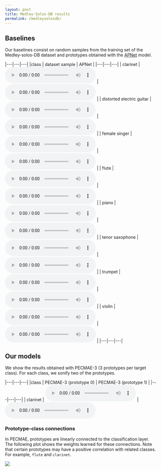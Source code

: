 ```yaml
---
layout: post
title: Medley-Solos-DB results
permalink: /medleysolosdb/
---
```




## Baselines

Our baselines consist on random samples from the training set of the Medley-solos-DB dataset and prototypes obtained with the [APNet](https://github.com/pzinemanas/APNet) model.

<div class="table-wrapper" markdown="block">

|---|---|---|
|class | dataset sample | APNet |
|---|---|---|
| clarinet | <audio src="https://raw.githubusercontent.com/palonso/pecmae-samples/main/medley_solos_db/samples/Medley-solos-DB_training-0_0334342a-d60a-58d7-fdd3-336d304471ec.wav?" controls preload></audio> | <audio src="https://raw.githubusercontent.com/palonso/pecmae-samples/main/medley_solos_db/apnet/01_clarinet.wav?" controls preload></audio> |
| distorted electric guitar | <audio src="https://raw.githubusercontent.com/palonso/pecmae-samples/main/medley_solos_db/samples/Medley-solos-DB_training-1_00352223-57bc-5a6e-fbee-4b17e4c499f6.wav?" controls preload></audio> | <audio src="https://raw.githubusercontent.com/palonso/pecmae-samples/main/medley_solos_db/apnet/03_distorted electric guitar.wav?" controls preload></audio> |
| female singer | <audio src="https://raw.githubusercontent.com/palonso/pecmae-samples/main/medley_solos_db/samples/Medley-solos-DB_training-2_015a3c20-d642-56b2-f97a-a601a0bd2c69.wav?" controls preload></audio> | <audio src="https://raw.githubusercontent.com/palonso/pecmae-samples/main/medley_solos_db/apnet/02_female singer.wav?" controls preload></audio> |
| flute | <audio src="https://raw.githubusercontent.com/palonso/pecmae-samples/main/medley_solos_db/samples/Medley-solos-DB_training-3_00fa5f4e-3114-58a4-f829-f13c30f59946.wav?" controls preload></audio> | <audio src="https://raw.githubusercontent.com/palonso/pecmae-samples/main/medley_solos_db/apnet/15_flute.wav?" controls preload></audio> |
| piano | <audio src="https://raw.githubusercontent.com/palonso/pecmae-samples/main/medley_solos_db/samples/Medley-solos-DB_training-4_008bc279-90a2-5de5-fe5a-ab011cef41a1.wav?" controls preload></audio> | <audio src="https://raw.githubusercontent.com/palonso/pecmae-samples/main/medley_solos_db/apnet/16_piano.wav?" controls preload></audio> |
| tenor saxophone | <audio src="https://raw.githubusercontent.com/palonso/pecmae-samples/main/medley_solos_db/samples/Medley-solos-DB_training-5_02dd9a9b-e5c0-532a-f058-f4ee59e0cf94.wav?" controls preload></audio> | <audio src="https://raw.githubusercontent.com/palonso/pecmae-samples/main/medley_solos_db/apnet/05_tenor saxophone.wav?" controls preload></audio> |
| trumpet | <audio src="https://raw.githubusercontent.com/palonso/pecmae-samples/main/medley_solos_db/samples/Medley-solos-DB_training-6_00bc0b46-468d-54dd-fbd5-44eed8df2b04.wav?" controls preload></audio> | <audio src="https://raw.githubusercontent.com/palonso/pecmae-samples/main/medley_solos_db/apnet/06_trumpet.wav?" controls preload></audio> |
| violin | <audio src="https://raw.githubusercontent.com/palonso/pecmae-samples/main/medley_solos_db/samples/Medley-solos-DB_training-7_0025e852-0a5c-54d5-fe8d-c9aabd72ff4a.wav?" controls preload></audio> | <audio src="https://raw.githubusercontent.com/palonso/pecmae-samples/main/medley_solos_db/apnet/34_violin.wav?" controls preload></audio> |
|---|---|---|

</div>

## Our models

We show the results obtained with PECMAE-3 (3 prototypes per target class).
For each class, we sonify two of the prototypes.

<div class="table-wrapper" markdown="block">

|---|---|---|
|class | PECMAE-3 (prototype 0) | PECMAE-3 (prototype 1) |
|---|---|---|
| clarinet | <audio src="https://raw.githubusercontent.com/palonso/pecmae-samples/main/medley_solos_db/pecmae-3/v505_clarinet_n0_gs1.wav?" controls preload></audio> | <audio src="https://raw.githubusercontent.com/palonso/pecmae-samples/main/medley_solos_db/pecmae-3/v505_clarinet_n1_gs1.wav?" controls preload> |
| distorted electric guitar | <audio src="https://raw.githubusercontent.com/palonso/pecmae-samples/main/medley_solos_db/pecmae-3/v505_distorted electric guitar_n0_gs1.wav?" controls preload></audio> | <audio src="https://raw.githubusercontent.com/palonso/pecmae-samples/main/medley_solos_db/pecmae-3/v505_distorted electric guitar_n1_gs1.wav?" controls preload> |
| female singer | <audio src="https://raw.githubusercontent.com/palonso/pecmae-samples/main/medley_solos_db/pecmae-3/v505_female singer_n0_gs1.wav?" controls preload></audio> | <audio src="https://raw.githubusercontent.com/palonso/pecmae-samples/main/medley_solos_db/pecmae-3/v505_female singer_n1_gs1.wav?" controls preload> |
| flute | <audio src="https://raw.githubusercontent.com/palonso/pecmae-samples/main/medley_solos_db/pecmae-3/v505_flute_n0_gs1.wav?" controls preload></audio> | <audio src="https://raw.githubusercontent.com/palonso/pecmae-samples/main/medley_solos_db/pecmae-3/v505_flute_n1_gs1.wav?" controls preload> |
| piano | <audio src="https://raw.githubusercontent.com/palonso/pecmae-samples/main/medley_solos_db/pecmae-3/v505_piano_n0_gs1.wav?" controls preload></audio> | <audio src="https://raw.githubusercontent.com/palonso/pecmae-samples/main/medley_solos_db/pecmae-3/v505_piano_n1_gs1.wav?" controls preload> |
| tenor saxophone | <audio src="https://raw.githubusercontent.com/palonso/pecmae-samples/main/medley_solos_db/pecmae-3/v505_tenor saxophone_n0_gs1.wav?" controls preload></audio> | <audio src="https://raw.githubusercontent.com/palonso/pecmae-samples/main/medley_solos_db/pecmae-3/v505_tenor saxophone_n1_gs1.wav?" controls preload> |
| trumpet | <audio src="https://raw.githubusercontent.com/palonso/pecmae-samples/main/medley_solos_db/pecmae-3/v505_trumpet_n0_gs1.wav?" controls preload></audio> | <audio src="https://raw.githubusercontent.com/palonso/pecmae-samples/main/medley_solos_db/pecmae-3/v505_trumpet_n1_gs1.wav?" controls preload> |
| violin | <audio src="https://raw.githubusercontent.com/palonso/pecmae-samples/main/medley_solos_db/pecmae-3/v505_violin_n0_gs1.wav?" controls preload></audio> | <audio src="https://raw.githubusercontent.com/palonso/pecmae-samples/main/medley_solos_db/pecmae-3/v505_violin_n1_gs1.wav?" controls preload> |
|---|---|---|

</div>

### Prototype-class connections
In PECMAE, prototypes are linearly connected to the classification layer.
The following plot shows the weights learned for these connections.
Note that certain prototypes may have a positive correlation with related classes.
For example, `flute` and `clarinet`.

![](/pecmae/assets/images/Medley-Solos-DB_lin_weights.png)

